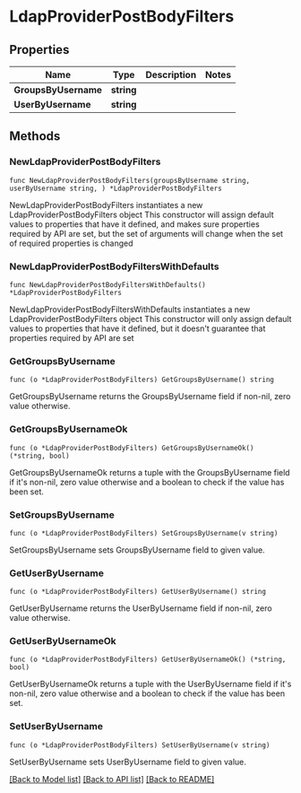 # LdapProviderPostBodyFilters

## Properties

Name | Type | Description | Notes
------------ | ------------- | ------------- | -------------
**GroupsByUsername** | **string** |  | 
**UserByUsername** | **string** |  | 

## Methods

### NewLdapProviderPostBodyFilters

`func NewLdapProviderPostBodyFilters(groupsByUsername string, userByUsername string, ) *LdapProviderPostBodyFilters`

NewLdapProviderPostBodyFilters instantiates a new LdapProviderPostBodyFilters object
This constructor will assign default values to properties that have it defined,
and makes sure properties required by API are set, but the set of arguments
will change when the set of required properties is changed

### NewLdapProviderPostBodyFiltersWithDefaults

`func NewLdapProviderPostBodyFiltersWithDefaults() *LdapProviderPostBodyFilters`

NewLdapProviderPostBodyFiltersWithDefaults instantiates a new LdapProviderPostBodyFilters object
This constructor will only assign default values to properties that have it defined,
but it doesn't guarantee that properties required by API are set

### GetGroupsByUsername

`func (o *LdapProviderPostBodyFilters) GetGroupsByUsername() string`

GetGroupsByUsername returns the GroupsByUsername field if non-nil, zero value otherwise.

### GetGroupsByUsernameOk

`func (o *LdapProviderPostBodyFilters) GetGroupsByUsernameOk() (*string, bool)`

GetGroupsByUsernameOk returns a tuple with the GroupsByUsername field if it's non-nil, zero value otherwise
and a boolean to check if the value has been set.

### SetGroupsByUsername

`func (o *LdapProviderPostBodyFilters) SetGroupsByUsername(v string)`

SetGroupsByUsername sets GroupsByUsername field to given value.


### GetUserByUsername

`func (o *LdapProviderPostBodyFilters) GetUserByUsername() string`

GetUserByUsername returns the UserByUsername field if non-nil, zero value otherwise.

### GetUserByUsernameOk

`func (o *LdapProviderPostBodyFilters) GetUserByUsernameOk() (*string, bool)`

GetUserByUsernameOk returns a tuple with the UserByUsername field if it's non-nil, zero value otherwise
and a boolean to check if the value has been set.

### SetUserByUsername

`func (o *LdapProviderPostBodyFilters) SetUserByUsername(v string)`

SetUserByUsername sets UserByUsername field to given value.



[[Back to Model list]](../README.md#documentation-for-models) [[Back to API list]](../README.md#documentation-for-api-endpoints) [[Back to README]](../README.md)



